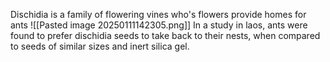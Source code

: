 Dischidia is a family of flowering vines who's flowers provide homes for ants
![[Pasted image 20250111142305.png]]
In a study in laos, ants were found to prefer dischidia seeds to take back to their nests, when compared to seeds of similar sizes and inert silica gel. 